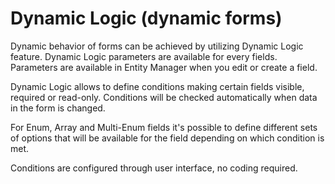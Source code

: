 # Dynamic Logic (dynamic forms)

Dynamic behavior of forms can be achieved by utilizing Dynamic Logic feature. Dynamic Logic parameters are available for every fields. Parameters are available in Entity Manager when you edit or create a field.
 
Dynamic Logic allows to define conditions making certain fields visible, required or read-only. Conditions will be checked automatically when data in the form is changed.

For Enum, Array and Multi-Enum fields it's possible to define different sets of options that will be available for the field depending on which condition is met.

Conditions are configured through user interface, no coding required.
